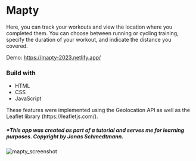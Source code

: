 # Mapty

<p>Here, you can track your workouts and view the location where you completed them. You can choose between running or cycling training, specify the duration of your workout, and indicate the distance you covered.</p>

Demo: https://mapty-2023.netlify.app/

### Build with <br>
<ul>
<li>HTML</li>
<li>CSS</li>
<li>JavaScript</li>
</ul>

<p>These features were implemented using the Geolocation API as well as the Leaflet library (https://leafletjs.com/).</p>

##### *This app was created as part of a tutorial and serves me for learning purposes. Copyright by Jonas Schmedtmann.

![mapty_screenshot](https://github.com/Jenseko/Mapty/assets/123948185/6d180859-396d-4bd2-986a-7822ccd38941)
